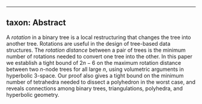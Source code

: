 
---
taxon: Abstract
---

A *rotation* in a binary tree is a local restructuring that changes the tree into another tree. Rotations are useful in the design of tree-based data structures. The *rotation distance* between a pair of trees is the minimum number of rotations needed to convert one tree into the other. In this paper we establish a tight bound of $2n - 6$ on the maximum rotation distance between two $n$-node trees for all large $n$, using volumetric arguments in hyperbolic $3$-space. Our proof also gives a tight bound on the minimum number of tetrahedra needed to dissect a polyhedron in the worst case, and reveals connections among binary trees, triangulations, polyhedra, and hyperbolic geometry.
